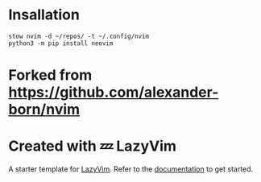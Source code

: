 # Insallation
```
stow nvim -d ~/repos/ -t ~/.config/nvim
python3 -m pip install neovim
```

# Forked from https://github.com/alexander-born/nvim

# Created with 💤 LazyVim

A starter template for [LazyVim](https://github.com/LazyVim/LazyVim).
Refer to the [documentation](https://lazyvim.github.io/installation) to get started.
